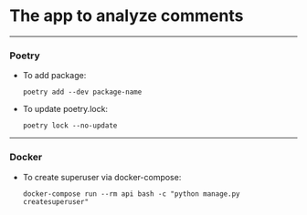 # The app to analyze comments

---

### Poetry

- To add package:

  ```poetry add --dev package-name```

- To update poetry.lock:

   ```poetry lock --no-update```

---

### Docker

- To create superuser via docker-compose:

  ```docker-compose run --rm api bash -c "python manage.py createsuperuser"```
